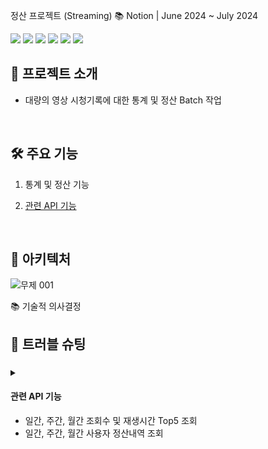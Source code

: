 정산 프로젝트 (Streaming)
📚 Notion |
June 2024 ~ July 2024

<img src="https://img.shields.io/badge/Spring Boot-6DB33F?style=for-the-badge&logo=Spring Boot&logoColor=white"> <img src="https://img.shields.io/badge/Spring Cloud-6DB33F?style=for-the-badge&logo= &logoColor=white"> <img src="https://img.shields.io/badge/Spring Batch-6DB33F?style=for-the-badge&logo=Spring Batch&logoColor=white">
<img src="https://img.shields.io/badge/MySQL-4479A1?style=for-the-badge&logo=MySQL&logoColor=white">
<img src="https://img.shields.io/badge/Docker-2496ED?style=for-the-badge&logo=Docker&logoColor=white">
<img src="https://img.shields.io/badge/GitHub Actions-2088FF?style=for-the-badge&logo=GitHub Actions&logoColor=white">
<br>

## 🌱 프로젝트 소개
- 대량의 영상 시청기록에 대한 통계 및 정산 Batch 작업

<br>

## 🛠️ 주요 기능
1. 통계 및 정산 기능  
 
3. [관련 API 기능](#관련-API-기능)

<br>

## 🚀 아키텍처
![무제 001]()
<br>


📚 기술적 의사결정


## 🐞 트러블 슈팅
### 
<details>
<summary></summary>
<!-- 내용 입력 -->



## 🛠 기능구현 요약


 
  </details>


#### 관련 API 기능
- 일간, 주간, 월간 조회수 및 재생시간 Top5 조회
- 일간, 주간, 월간 사용자 정산내역 조회
